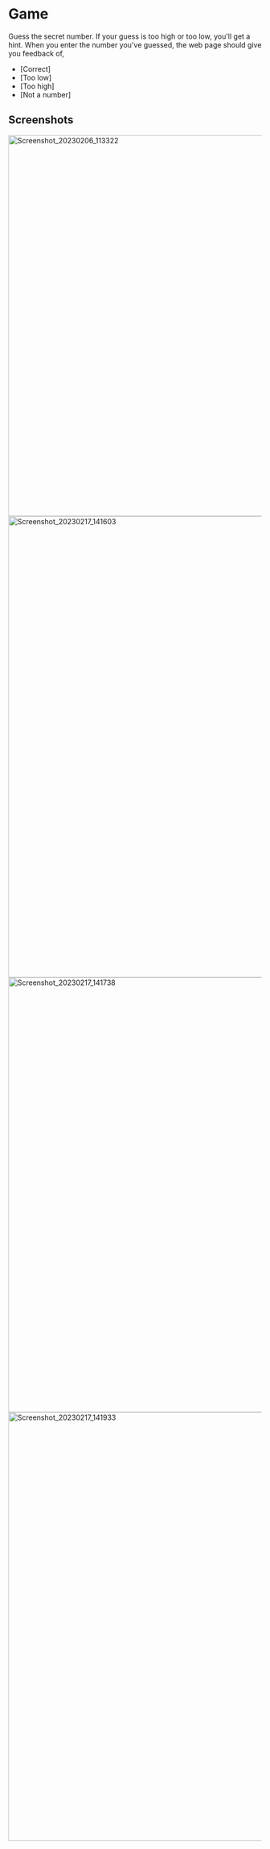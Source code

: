 # Game
Guess the secret number. If your guess is too high or too low, you'll get a hint. 
When you enter the number you've guessed, the web page should give you feedback of,
- [Correct]
- [Too low]
- [Too high]
- [Not a number]

## Screenshots


<img width="757" alt="Screenshot_20230206_113322" src="https://user-images.githubusercontent.com/103050039/219651250-951f942b-0f16-4d00-8dfb-9f2e96152e5a.png">
<img width="916" alt="Screenshot_20230217_141603" src="https://user-images.githubusercontent.com/103050039/219652167-14effb52-e5da-448a-805a-581b5f52857b.png">
<img width="864" alt="Screenshot_20230217_141738" src="https://user-images.githubusercontent.com/103050039/219652336-5f8741ec-6097-4404-923e-dad0d3b6e26e.png">
<img width="852" alt="Screenshot_20230217_141933" src="https://user-images.githubusercontent.com/103050039/219652411-288d4e99-4786-4397-84c4-3ec9122ed6d4.png">



